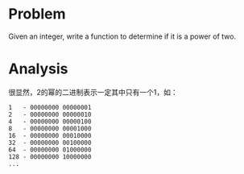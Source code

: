 # Problem

Given an integer, write a function to determine if it is a power of two.

# Analysis

很显然，2的幂的二进制表示一定其中只有一个1，如：
```
1   - 00000000 00000001
2   - 00000000 00000010
4   - 00000000 00000100
8   - 00000000 00001000
16  - 00000000 00010000
32  - 00000000 00100000
64  - 00000000 01000000
128 - 00000000 10000000
...
```


